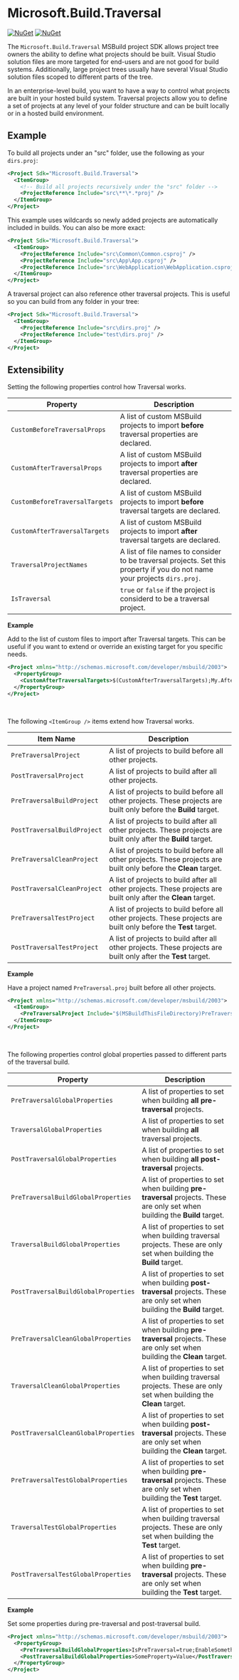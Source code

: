 # Microsoft.Build.Traversal
[![NuGet](https://img.shields.io/nuget/v/Microsoft.Build.Traversal.svg)](https://www.nuget.org/packages/Microsoft.Build.Traversal)
 [![NuGet](https://img.shields.io/nuget/dt/Microsoft.Build.Traversal.svg)](https://www.nuget.org/packages/Microsoft.Build.Traversal)
 
The `Microsoft.Build.Traversal` MSBuild project SDK allows project tree owners the ability to define what projects should be built.  Visual Studio solution files are more targeted for end-users and are not good for build systems.  Additionally, large project trees usually have several Visual Studio solution files scoped to different parts of the tree.

In an enterprise-level build, you want to have a way to control what projects are built in your hosted build system.  Traversal projects allow you to define a set of projects at any level of your folder structure and can be built locally or in a hosted build environment.

## Example

To build all projects under an "src" folder, use the following as your `dirs.proj`:
```xml
<Project Sdk="Microsoft.Build.Traversal">
  <ItemGroup>
    <!-- Build all projects recursively under the "src" folder -->
    <ProjectReference Include="src\**\*.*proj" />
  </ItemGroup>
</Project>
```
This example uses wildcards so newly added projects are automatically included in builds.  You can also be more exact:

```xml
<Project Sdk="Microsoft.Build.Traversal">
  <ItemGroup>
    <ProjectReference Include="src\Common\Common.csproj" />
    <ProjectReference Include="src\App\App.csproj" />
    <ProjectReference Include="src\WebApplication\WebApplication.csproj" />
  </ItemGroup>
</Project>
```

A traversal project can also reference other traversal projects.  This is useful so you can build from any folder in your tree:

```xml
<Project Sdk="Microsoft.Build.Traversal">
  <ItemGroup>
    <ProjectReference Include="src\dirs.proj" />
    <ProjectReference Include="test\dirs.proj" />
  </ItemGroup>
</Project>
```


## Extensibility

Setting the following properties control how Traversal works.

| Property                            | Description |
|-------------------------------------|-------------|
| `CustomBeforeTraversalProps `  | A list of custom MSBuild projects to import **before** traversal properties are declared. |
| `CustomAfterTraversalProps`    | A list of custom MSBuild projects to import **after** traversal properties are declared.|
| `CustomBeforeTraversalTargets` | A list of custom MSBuild projects to import **before** traversal targets are declared.|
| `CustomAfterTraversalTargets`  | A list of custom MSBuild projects to import **after** traversal targets are declared.|
| `TraversalProjectNames`         | A list of file names to consider to be traversal projects.  Set this property if you do not name your projects `dirs.proj`.|
| `IsTraversal`                     | `true` or `false` if the project is considerd to be a traversal project. |

**Example**

Add to the list of custom files to import after Traversal targets.  This can be useful if you want to extend or override an existing target for you specific needs.
```xml
<Project xmlns="http://schemas.microsoft.com/developer/msbuild/2003">
  <PropertyGroup>
    <CustomAfterTraversalTargets>$(CustomAfterTraversalTargets);My.After.Traversal.targets</CustomAfterTraversalTargets>
  </PropertyGroup>
</Project>
```

<br />

The following `<ItemGroup />` items extend how Traversal works.

| Item Name                                        | Description |
|--------------------------------------------------|-------------|
| `PreTraversalProject`        | A list of projects to build before all other projects.|
| `PostTraversalProject`       | A list of projects to build after all other projects. |
| `PreTraversalBuildProject`  | A list of projects to build before all other projects. These projects are built only before the **Build** target.|
| `PostTraversalBuildProject` | A list of projects to build after all other projects. These projects are built only after the **Build** target.|
| `PreTraversalCleanProject`  | A list of projects to build before all other projects. These projects are built only before the **Clean** target.|
| `PostTraversalCleanProject` | A list of projects to build after all other projects. These projects are built only after the **Clean** target.|
| `PreTraversalTestProject`   | A list of projects to build before all other projects. These projects are built only before the **Test** target.|
| `PostTraversalTestProject`  | A list of projects to build after all other projects. These projects are built only after the **Test** target.|

**Example**

Have a project named `PreTraversal.proj` built before all other projects.
```xml
<Project xmlns="http://schemas.microsoft.com/developer/msbuild/2003">
  <ItemGroup>
    <PreTraversalProject Include="$(MSBuildThisFileDirectory)PreTraversal.proj"/>
  </ItemGroup>
</Project>
```

<br />

The following properties control global properties passed to different parts of the traversal build.

| Property                            | Description |
|-------------------------------------|-------------|
| `PreTraversalGlobalProperties `       | A list of properties to set when building **all** **pre-traversal** projects. |
| `TraversalGlobalProperties `          | A list of properties to set when building **all** traversal projects. |
| `PostTraversalGlobalProperties `      | A list of properties to set when building **all** **post-traversal** projects. |
| `PreTraversalBuildGlobalProperties`  | A list of properties to set when building **pre-traversal** projects. These are only set when building the **Build** target.|
| `TraversalBuildGlobalProperties`      | A list of properties to set when building traversal projects. These are only set when building the **Build** target.|
| `PostTraversalBuildGlobalProperties` | A list of properties to set when building **post-traversal** projects. These are only set when building the **Build** target.|
| `PreTraversalCleanGlobalProperties`  | A list of properties to set when building **pre-traversal** projects. These are only set when building the **Clean** target.|
| `TraversalCleanGlobalProperties`      | A list of properties to set when building traversal projects. These are only set when building the **Clean** target.|
| `PostTraversalCleanGlobalProperties` | A list of properties to set when building **post-traversal** projects. These are only set when building the **Clean** target.|
| `PreTraversalTestGlobalProperties`   | A list of properties to set when building **pre-traversal** projects. These are only set when building the **Test** target.|
| `TraversalTestGlobalProperties`       | A list of properties to set when building traversal projects. These are only set when building the **Test** target.|
| `PostTraversalTestGlobalProperties`  | A list of properties to set when building **pre-traversal** projects. These are only set when building the **Test** target.|

**Example**

Set some properties during pre-traversal and post-traversal build.
```xml
<Project xmlns="http://schemas.microsoft.com/developer/msbuild/2003">
  <PropertyGroup>
    <PreTraversalBuildGlobalProperties>IsPreTraversal=true;EnableSomething=true</PreTraversalBuildGlobalProperties>
    <PostTraversalBuildGlobalProperties>SomeProperty=Value</PostTraversalBuildGlobalProperties>
  </PropertyGroup>
</Project>
```

